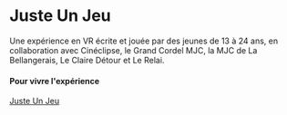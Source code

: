 # Juste Un Jeu

Une expérience en VR écrite et jouée par des jeunes de 13 à 24 ans,
en collaboration avec Cinéclipse, le Grand Cordel MJC, la MJC de La Bellangerais, Le Claire Détour et Le Relai.

#### Pour vivre l'expérience
[Juste Un Jeu][lien-experience]






















[lien-experience]: https://juste-un-jeu/ "Cliquez ici !"
 
